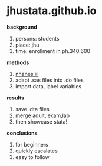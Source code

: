 # jhustata.github.io

**background**

1. persons: students
2. place: jhu
3. time: enrollment in ph.340.600 

**methods**

1. [nhanes iii](https://wwwn.cdc.gov/nchs/nhanes/)
2. adapt .sas files into .do files
3. import data, label variables

**results**

1. save .dta files
2. merge adult, exam,lab
3. then showcase stata!

**conclusions**

1. for beginners
2. quickly escalates
3. easy to follow
